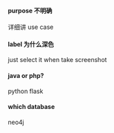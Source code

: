 #### purpose 不明确

详细讲 use case

#### label 为什么深色

just select it when take screenshot

#### java or php?

python flask

#### which database

neo4j
